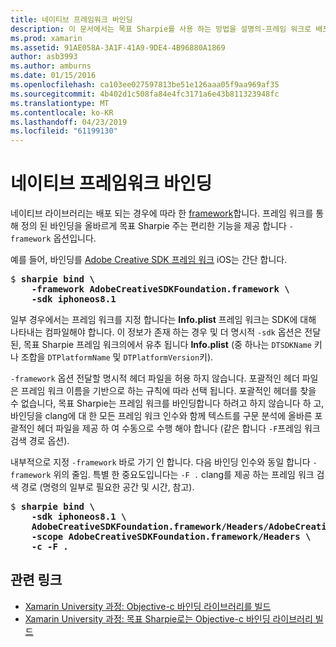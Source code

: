 ```yaml
---
title: 네이티브 프레임워크 바인딩
description: 이 문서에서는 목표 Sharpie를 사용 하는 방법을 설명의-프레임 워크로 배포 프레임 워크 라이브러리에 대 한 바인딩을 만들 수 있습니다.
ms.prod: xamarin
ms.assetid: 91AE058A-3A1F-41A9-9DE4-4B96880A1869
author: asb3993
ms.author: amburns
ms.date: 01/15/2016
ms.openlocfilehash: ca103ee027597813be51e126aaa05f9aa969af35
ms.sourcegitcommit: 4b402d1c508fa84e4fc3171a6e43b811323948fc
ms.translationtype: MT
ms.contentlocale: ko-KR
ms.lasthandoff: 04/23/2019
ms.locfileid: "61199130"
---
```

# <a name="binding-native-frameworks"></a>네이티브 프레임워크 바인딩

네이티브 라이브러리는 배포 되는 경우에 따라 한 [framework](https://developer.apple.com/library/mac/documentation/MacOSX/Conceptual/BPFrameworks/Concepts/WhatAreFrameworks.html)합니다. 프레임 워크를 통해 정의 된 바인딩을 올바르게 목표 Sharpie 주는 편리한 기능을 제공 합니다 `-framework` 옵션입니다.

예를 들어, 바인딩를 [Adobe Creative SDK 프레임 워크](https://creativesdk.adobe.com/downloads.html) iOS는 간단 합니다.

<pre>$ <b>sharpie bind \
    -framework AdobeCreativeSDKFoundation.framework \
    -sdk iphoneos8.1</b></pre>

일부 경우에서는 프레임 워크를 지정 합니다는 **Info.plist** 프레임 워크는 SDK에 대해 나타내는 컴파일해야 합니다. 이 정보가 존재 하는 경우 및 더 명시적 `-sdk` 옵션은 전달 된, 목표 Sharpie 프레임 워크의에서 유추 됩니다 **Info.plist** (중 하나는 `DTSDKName` 키나 조합을 `DTPlatformName` 및 `DTPlatformVersion`키).

`-framework` 옵션 전달할 명시적 헤더 파일을 허용 하지 않습니다. 포괄적인 헤더 파일은 프레임 워크 이름을 기반으로 하는 규칙에 따라 선택 됩니다. 포괄적인 헤더를 찾을 수 없습니다, 목표 Sharpie는 프레임 워크를 바인딩합니다 하려고 하지 않습니다 하 고, 바인딩을 clang에 대 한 모든 프레임 워크 인수와 함께 텍스트를 구문 분석에 올바른 포괄적인 헤더 파일을 제공 하 여 수동으로 수행 해야 합니다 (같은 합니다 `-F`프레임 워크 검색 경로 옵션).

내부적으로 지정 `-framework` 바로 가기 인 합니다. 다음 바인딩 인수와 동일 합니다 `-framework` 위의 줄임.
특별 한 중요도입니다는 `-F .` clang를 제공 하는 프레임 워크 검색 경로 (명령의 일부로 필요한 공간 및 시간, 참고).

<pre>$ <b>sharpie bind \
    -sdk iphoneos8.1 \
    AdobeCreativeSDKFoundation.framework/Headers/AdobeCreativeSDKFoundation.h \
    -scope AdobeCreativeSDKFoundation.framework/Headers \
    -c -F .</b></pre>

## <a name="related-links"></a>관련 링크

- [Xamarin University 과정: Objective-c 바인딩 라이브러리를 빌드](https://university.xamarin.com/classes/track/all#building-an-objective-c-bindings-library)
- [Xamarin University 과정: 목표 Sharpie로는 Objective-c 바인딩 라이브러리 빌드](https://university.xamarin.com/classes/track/all#build-an-objective-c-bindings-library-with-objective-sharpie)

